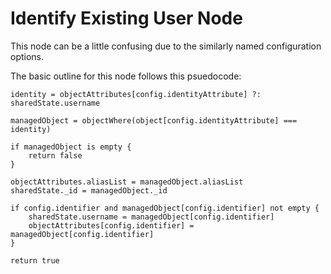 # Identify Existing User Node

This node can be a little confusing due to the similarly named configuration options.

The basic outline for this node follows this psuedocode:

```
identity = objectAttributes[config.identityAttribute] ?: sharedState.username

managedObject = objectWhere(object[config.identityAttribute] === identity)

if managedObject is empty {
    return false
}

objectAttributes.aliasList = managedObject.aliasList
sharedState._id = managedObject._id

if config.identifier and managedObject[config.identifier] not empty {
    sharedState.username = managedObject[config.identifier]
    objectAttributes[config.identifier] = managedObject[config.identifier]
}

return true
```
